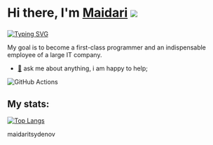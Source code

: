 # Hi there, I'm [Maidari](https://t.me/maidaritsydenov) ![](https://github.com/blackcater/blackcater/raw/main/images/Hi.gif) 
### 

[![Typing SVG](https://readme-typing-svg.herokuapp.com?color=%2336BCF7&lines=Backend+developer)](https://git.io/typing-svg)


My goal is to become a first-class programmer and an indispensable employee of a large IT company.


* [💬](https://t.me/maidaritsydenov) ask me about anything, i am happy to help;



![GitHub Actions](https://img.shields.io/badge/github%20actions-%232671E5.svg?style=for-the-badge&logo=githubactions&logoColor=white)


## My stats:
[![Top Langs](https://github-readme-stats.vercel.app/api/top-langs/?username=anuraghazra&layout=compact)](https://github.com/anuraghazra/github-readme-stats)

maidaritsydenov